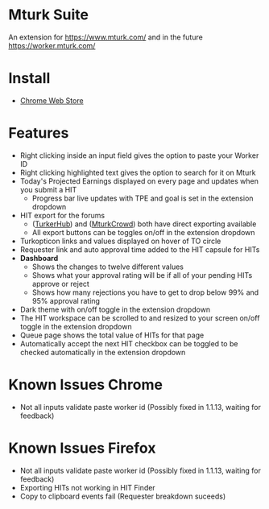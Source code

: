 # Mturk Suite
An extension for https://www.mturk.com/ and in the future https://worker.mturk.com/

# Install
- [Chrome Web Store](https://chrome.google.com/webstore/detail/mturk-suite/iglbakfobmoijpbigmlfklckogbefnlf)

# Features
- Right clicking inside an input field gives the option to paste your Worker ID
- Right clicking highlighted text gives the option to search for it on Mturk
- Today's Projected Earnings displayed on every page and updates when you submit a HIT
  - Progress bar live updates with TPE and goal is set in the extension dropdown
- HIT export for the forums
  - ([TurkerHub](https://turkerhub.com)) and ([MturkCrowd](http://www.mturkcrowd.com)) both have direct exporting available
  - All export buttons can be toggles on/off in the extension dropdown
- Turkopticon links and values displayed on hover of TO circle
- Requester link and auto approval time added to the HIT capsule for HITs
- **Dashboard**
  - Shows the changes to twelve different values
  - Shows what your approval rating will be if all of your pending HITs approve or reject
  - Shows how many rejections you have to get to drop below 99% and 95% approval rating
- Dark theme with on/off toggle in the extension dropdown
- The HIT workspace can be scrolled to and resized to your screen on/off toggle in the extension dropdown
- Queue page shows the total value of HITs for that page
- Automatically accept the next HIT checkbox can be toggled to be checked automatically in the extension dropdown

# Known Issues Chrome
- Not all inputs validate paste worker id (Possibly fixed in 1.1.13, waiting for feedback)

# Known Issues Firefox
- Not all inputs validate paste worker id (Possibly fixed in 1.1.13, waiting for feedback)
- Exporting HITs not working in HIT Finder
- Copy to clipboard events fail (Requester breakdown suceeds)